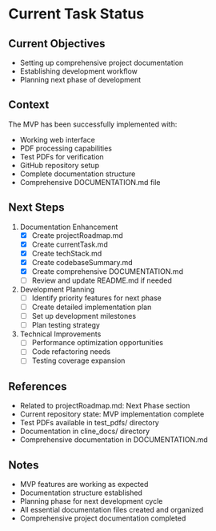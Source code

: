 # Current Task Status

## Current Objectives
- Setting up comprehensive project documentation
- Establishing development workflow
- Planning next phase of development

## Context
The MVP has been successfully implemented with:
- Working web interface
- PDF processing capabilities
- Test PDFs for verification
- GitHub repository setup
- Complete documentation structure
- Comprehensive DOCUMENTATION.md file

## Next Steps
1. Documentation Enhancement
   - [x] Create projectRoadmap.md
   - [x] Create currentTask.md
   - [x] Create techStack.md
   - [x] Create codebaseSummary.md
   - [x] Create comprehensive DOCUMENTATION.md
   - [ ] Review and update README.md if needed

2. Development Planning
   - [ ] Identify priority features for next phase
   - [ ] Create detailed implementation plan
   - [ ] Set up development milestones
   - [ ] Plan testing strategy

3. Technical Improvements
   - [ ] Performance optimization opportunities
   - [ ] Code refactoring needs
   - [ ] Testing coverage expansion

## References
- Related to projectRoadmap.md: Next Phase section
- Current repository state: MVP implementation complete
- Test PDFs available in test_pdfs/ directory
- Documentation in cline_docs/ directory
- Comprehensive documentation in DOCUMENTATION.md

## Notes
- MVP features are working as expected
- Documentation structure established
- Planning phase for next development cycle
- All essential documentation files created and organized
- Comprehensive project documentation completed
